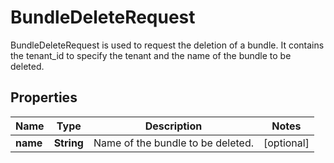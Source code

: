 

# BundleDeleteRequest

BundleDeleteRequest is used to request the deletion of a bundle. It contains the tenant_id to specify the tenant and the name of the bundle to be deleted.

## Properties

| Name | Type | Description | Notes |
|------------ | ------------- | ------------- | -------------|
|**name** | **String** | Name of the bundle to be deleted. |  [optional] |




